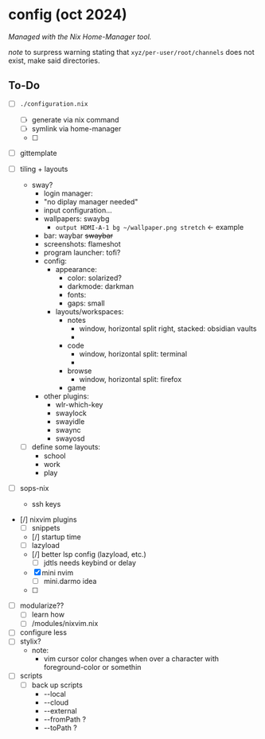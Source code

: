 # config (oct 2024)
*Managed with the Nix Home-Manager tool.*

*note* to surpress warning stating that `xyz/per-user/root/channels` does not exist, make said directories.

## To-Do
- [ ] `./configuration.nix`
    - [ ] generate via nix command
    - [ ] symlink via home-manager
    - [ ]
- [ ] gittemplate
- [ ] tiling + layouts
    - sway?
        - login manager:
        - "no diplay manager needed"
        - input configuration...
        - wallpapers: swaybg
            - `output HDMI-A-1 bg ~/wallpaper.png stretch` <- example
        - bar: waybar ~~swaybar~~
        - screenshots: flameshot
        - program launcher: tofi?
        - config:
            - appearance:
                - color: solarized?
                - darkmode: darkman
                - fonts:
                - gaps: small
            - layouts/workspaces:
                - notes
                    - window, horizontal split right, stacked: obsidian vaults
                    -
                - code
                    - window, horizontal split: terminal
                    -
                - browse
                    - window, horizontal split: firefox
                - game
        - other plugins:
            - wlr-which-key
            - swaylock
            - swayidle
            - swaync
            - swayosd


    - [ ] define some layouts:
        - school
        - work
        - play
- [ ] sops-nix
    - ssh keys
- [/] nixvim plugins
    - [ ] snippets
    - [/] startup time
    - [ ] lazyload
    - [/] better lsp config (lazyload, etc.)
        - [ ] jdtls needs keybind or delay
    - [x] mini nvim
        - [ ] mini.darmo idea
    - [ ] 

- [ ] modularize??
    - [ ] learn how
    - [ ] /modules/nixvim.nix
- [ ] configure less
- [ ] stylix?
    - note:
        - vim cursor color changes when over a character with foreground-color or somethin
- [ ] scripts
    - [ ] back up scripts
        - --local
        - --cloud
        - --external
        - --fromPath    ?
        - --toPath      ?
